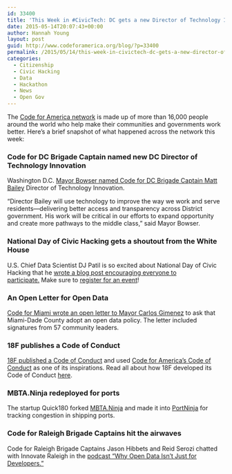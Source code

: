 ```yaml
---
id: 33400
title: 'This Week in #CivicTech: DC gets a new Director of Technology Innovation'
date: 2015-05-14T20:07:43+00:00
author: Hannah Young
layout: post
guid: http://www.codeforamerica.org/blog/?p=33400
permalink: /2015/05/14/this-week-in-civictech-dc-gets-a-new-director-of-technology-innovation/
categories:
  - Citizenship
  - Civic Hacking
  - Data
  - Hackathon
  - News
  - Open Gov
---
```

The [Code for America network](http://www.codeforamerica.org/brigade/) is made up of more than 16,000 people around the world who help make their communities and governments work better. Here&#8217;s a brief snapshot of what happened across the network this week:

### Code for DC Brigade Captain named new DC Director of Technology Innovation

Washington D.C. [Mayor Bowser named Code for DC Brigade Captain Matt Bailey](http://mayor.dc.gov/release/mayor-bowser-names-matt-bailey-director-technology-innovation) Director of Technology Innovation.

&#8220;Director Bailey will use technology to improve the way we work and serve residents—delivering better access and transparency across District government. His work will be critical in our efforts to expand opportunity and create more pathways to the middle class,&#8221; said Mayor Bowser.

### National Day of Civic Hacking gets a shoutout from the White House

U.S. Chief Data Scientist DJ Patil is so excited about National Day of Civic Hacking that he [wrote a blog post encouraging everyone to participate.](https://www.whitehouse.gov/blog/2015/05/12/save-date-national-day-civic-hacking-coming-june-6) Make sure to [register for an event](http://hackforchange.org/)!

### An Open Letter for Open Data

[Code for Miami wrote an open letter to Mayor Carlos Gimenez](http://miamiopendata.org/docs/open-data-letter.pdf) to ask that Miami-Dade County adopt an open data policy. The letter included signatures from 57 community leaders.

### 18F publishes a Code of Conduct

[18F published a Code of Conduct](https://github.com/18F/code-of-conduct) and used [Code for America’s Code of Conduct](https://github.com/codeforamerica/codeofconduct) as one of its inspirations. Read all about how 18F developed its Code of Conduct [here](https://18f.gsa.gov/2015/05/12/on-culture-change-a-code-of-conduct/).

### MBTA.Ninja redeployed for ports

The startup Quick180 forked [MBTA.Ninja](http://www.mbta.ninja/) and made it into [PortNinja](http://www.portninja.com) for tracking congestion in shipping ports.

### Code for Raleigh Brigade Captains hit the airwaves

Code for Raleigh Brigade Captains Jason Hibbets and Reid Serozi chatted with Innovate Raleigh in the [podcast “Why Open Data Isn&#8217;t Just for Developers.”](https://www.mixcloud.com/InnovateRaleigh/why-open-data-isnt-just-for-developers-jason-hibbets-of-red-hat-reid-serozi-of-socrata/)